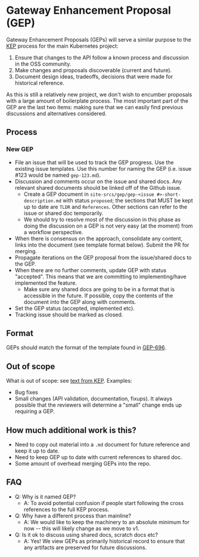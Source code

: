 # Gateway Enhancement Proposal (GEP)

Gateway Enhancement Proposals (GEPs) will serve a similar purpose to
the [KEP][kep] process for the main Kubernetes project:

1. Ensure that changes to the API follow a known process and discussion
  in the OSS community.
1. Make changes and proposals discoverable (current and future).
1. Document design ideas, tradeoffs, decisions that were made for
  historical reference.

As this is still a relatively new project, we don't wish to encumber
proposals with a large amount of boilerplate process. The most
important part of the GEP are the last two items: making sure that we
can easily find previous discussions and alternatives considered.

## Process

### New GEP

* File an issue that will be used to track the GEP progress. Use the existing
  issue templates. Use this number for naming the GEP (i.e. issue #123 would be
  named `gep-123.md`).
* Discussion and comments occur on the issue and shared docs. Any
  relevant shared documents should be linked off of the Github issue.
  * Create a GEP document in `site-srcs/gep/gep-<issue
    #>-short-description.md` with status `proposed`; the sections that
    MUST be kept up to date are `TLDR` and `References`. Other
    sections can refer to the issue or shared doc temporarily.
  * We should try to resolve most of the discussion in this phase as doing the
    discussion on a GEP is not very easy (at the moment) from a workflow
    perspective.
* When there is consensus on the approach, consolidate any content,
  links into the document (see template format below). Submit the
  PR for merging.
* Propagate iterations on the GEP proposal from the issue/shared docs
  to the GEP.
* When there are no further comments, update GEP with status
  "accepted". This means that we are committing to implementing/have
  implemented the feature.
  * Make sure any shared docs are going to be in a format that is accessible in
    the future. If possible, copy the contents of the document into the GEP
    along with comments.
* Set the GEP status (accepted, implemented etc).
* Tracking issue should be marked as closed.

## Format

GEPs should match the format of the template found in [GEP-696](/site-src/geps/gep-696).

## Out of scope

What is out of scope: see [text from KEP][kep-when-to-use]. Examples:

* Bug fixes
* Small changes (API validation, documentation, fixups). It always
  possible that the reviewers will determine a "small" change ends up
  requiring a GEP.

## How much additional work is this?

* Need to copy out material into a `.md` document for future
  reference and keep it up to date.
* Need to keep GEP up to date with current references to shared doc.
* Some amount of overhead merging GEPs into the repo.

## FAQ

* Q: Why is it named GEP?
  * A: To avoid potential confusion if people start following the cross
    references to the full KEP process.
* Q: Why have a different process than mainline?
  * A: We would like to keep the machinery to an absolute minimum for now --
    this will likely change as we move to v1.
* Q: Is it ok to discuss using shared docs, scratch docs etc?
  * A: Yes! We view GEPs as primarily historical record to ensure that any
    artifacts are preserved for future discussions.

[kep]: https://github.com/kubernetes/enhancements
[kep-when-to-use]: https://github.com/kubernetes/enhancements/tree/master/keps#do-i-have-to-use-the-kep-process
